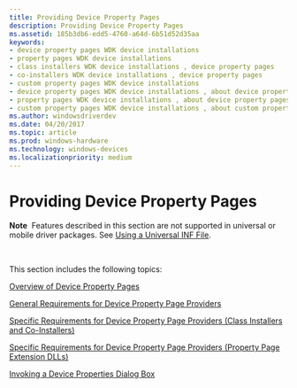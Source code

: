 ```yaml
---
title: Providing Device Property Pages
description: Providing Device Property Pages
ms.assetid: 185b3db6-edd5-4760-a64d-6b51d52d35aa
keywords:
- device property pages WDK device installations
- property pages WDK device installations
- class installers WDK device installations , device property pages
- co-installers WDK device installations , device property pages
- custom property pages WDK device installations
- device property pages WDK device installations , about device property pages
- property pages WDK device installations , about device property pages
- custom property pages WDK device installations , about custom property pages
ms.author: windowsdriverdev
ms.date: 04/20/2017
ms.topic: article
ms.prod: windows-hardware
ms.technology: windows-devices
ms.localizationpriority: medium
---
```


# Providing Device Property Pages





**Note**  Features described in this section are not supported in universal or mobile driver packages. See [Using a Universal INF File](using-a-universal-inf-file.md).

 

This section includes the following topics:

[Overview of Device Property Pages](overview-of-device-property-pages.md)

[General Requirements for Device Property Page Providers](general-requirements-for-device-property-page-providers.md)

[Specific Requirements for Device Property Page Providers (Class Installers and Co-Installers)](specific-requirements-for-device-property-page-providers--class-instal.md)

[Specific Requirements for Device Property Page Providers (Property Page Extension DLLs)](specific-requirements-for-device-property-page-providers--property-pag.md)

[Invoking a Device Properties Dialog Box](invoking-a-device-properties-dialog-box.md)

 

 





